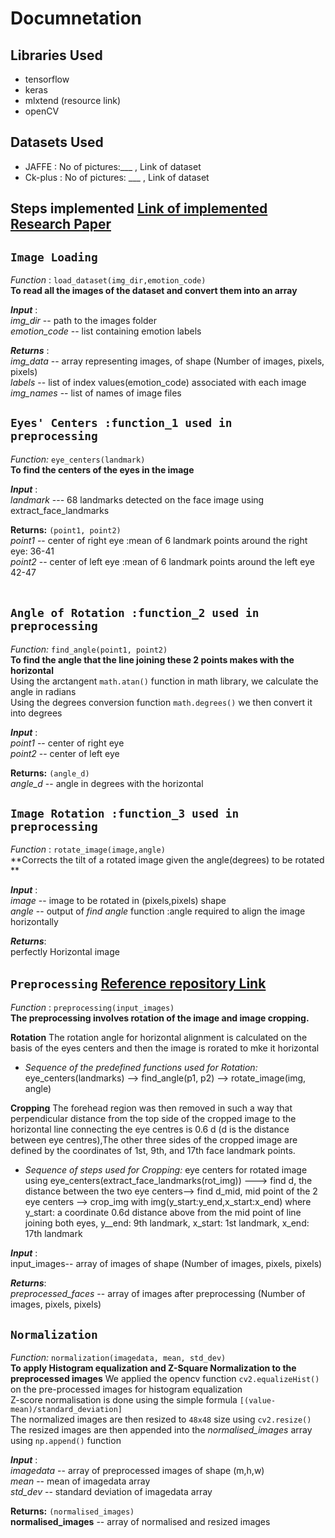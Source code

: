 # Documnetation
## Libraries Used
* tensorflow
* keras
* mlxtend  (resource link)
* openCV

## Datasets Used
* JAFFE   : No of pictures:___ ,  Link of dataset
* Ck-plus : No of pictures: ___ , Link of dataset

## Steps implemented  [Link of implemented Research Paper](https://link.springer.com/article/10.1007/s00371-019-01627-4)
## `Image Loading` 
_Function_ : `load_dataset(img_dir,emotion_code)`<br>
**To read all the images of the dataset and convert them into an array**<br>

**_Input_** : <br>
_img_dir_ -- path to the images folder<br>
_emotion_code_ -- list containing emotion labels<br>

**_Returns_** : <br>
_img_data_ -- array representing images, of shape (Number of images, pixels, pixels)<br>
_labels_ -- list of index values(emotion_code) associated with each image<br>
_img_names_ -- list of names of image files<br>

## `Eyes' Centers :function_1 used in preprocessing`
_Function:_ `eye_centers(landmark)`<br>
__To find the centers of the eyes in the image__<br>

**_Input_** : <br>
_landmark_ --- 68 landmarks detected on the face image using extract_face_landmarks <br>

__Returns:__ `(point1, point2)`<br>
_point1_ -- center of right eye :mean of 6 landmark points around the right eye: 36-41<br>
_point2_ -- center of left eye :mean of 6 landmark points around the left eye 42-47<br><br>

## `Angle of Rotation :function_2 used in preprocessing`
_Function:_ `find_angle(point1, point2)`<br>
__To find the angle that the line joining these 2 points makes with the horizontal__<br>
Using the arctangent `math.atan()` function in math library, we calculate the angle in radians<br>
Using the degrees conversion function `math.degrees()` we then convert it into degrees<br>

**_Input_** : <br>
_point1_ -- center of right eye<br>
_point2_ -- center of left eye<br>

__Returns:__ `(angle_d)`<br>
_angle_d_ -- angle in degrees with the horizontal<br>


## `Image Rotation :function_3 used in preprocessing `
_Function_ : `rotate_image(image,angle)`<br>
**Corrects the tilt of a rotated image given the angle(degrees) to be rotated **<br>

**_Input_** : <br>
_image_ -- image to be rotated in (pixels,pixels) shape<br>
_angle_ -- output of _find angle_ function :angle required to align the image horizontally<br>

**_Returns_**:<br>
perfectly Horizontal image<br>

## `Preprocessing` [Reference repository Link](https://github.com/anas-899/facial-expression-recognition-Jaffe)
_Function_ : `preprocessing(input_images)`<br>
**The preprocessing involves rotation of the image and image cropping.**<br>

**Rotation**
The rotation angle for horizontal alignment is calculated on the basis of the eyes centers and then the image is rorated to mke it horizontal 
* _Sequence of the predefined functions used for Rotation:_ eye_centers(landmarks) -->  find_angle(p1, p2) --> rotate_image(img, angle)

**Cropping**
The forehead region was then removed in such a way that
perpendicular distance from the top side of the cropped image
to the horizontal line connecting the eye centres is 0.6 d (d
is the distance between eye centres),The other three sides of the cropped image are defined by the
coordinates of 1st, 9th, and 17th face landmark points.
* _Sequence of steps used for Cropping:_ eye centers for rotated image using eye_centers(extract_face_landmarks(rot_img)) ---> find d, the distance between the two eye centers--> find d_mid, mid point of the 2 eye centers --> crop_img with img(y_start:y_end,x_start:x_end) where y_start: a coordinate 0.6d distance above from the mid point of line joining both eyes, y__end: 9th landmark, x_start: 1st landmark, x_end: 17th landmark

**_Input_** : <br>
input_images-- array of images of shape (Number of images, pixels, pixels)<br>

**_Returns_**:<br>
_preprocessed_faces_ -- array of images after preprocessing (Number of images, pixels, pixels)

## `Normalization` 
_Function:_ `normalization(imagedata, mean, std_dev)`<br>
__To apply Histogram equalization and Z-Square Normalization to the preprocessed images__
We applied the opencv function `cv2.equalizeHist()` on the pre-processed images for histogram equalization<br>
Z-score normalisation is done using the simple formula `[(value-mean)/standard_deviation]`<br>
The normalized images are then resized to `48x48` size using `cv2.resize()`<br>
The resized images are then appended into the _normalised_images_ array using `np.append()` function<br>

**_Input_** : <br>
_imagedata_ -- array of preprocessed images of shape (m,h,w)<br>
_mean_ -- mean of imagedata array<br>
_std_dev_ -- standard deviation of imagedata array<br>

__Returns:__ `(normalised_images)`<br>
__normalised_images__ -- array of normalised and resized images<br>
